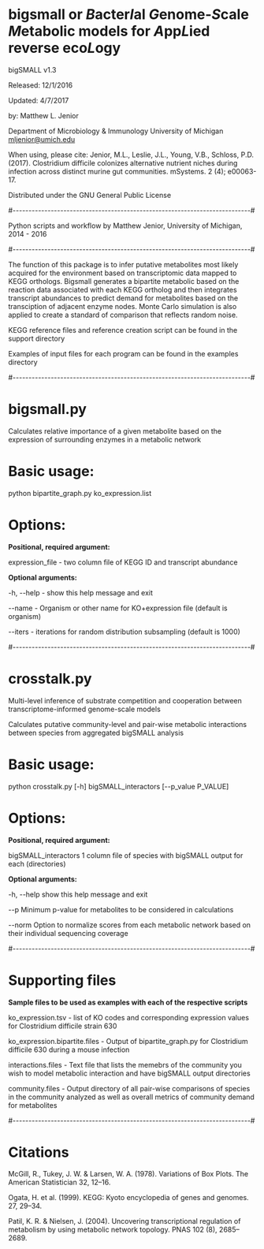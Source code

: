 bigsmall or *B*acter*I*al *G*enome-*S*cale *M*etabolic models for *A*pp*L*ied reverse eco*L*ogy
============


bigSMALL v1.3

Released: 12/1/2016

Updated: 4/7/2017

by: 
Matthew L. Jenior

Department of Microbiology & Immunology
University of Michigan
mljenior@umich.edu

When using, please cite:
Jenior, M.L., Leslie, J.L., Young, V.B., Schloss, P.D. (2017). Clostridium difficile colonizes alternative nutrient niches during infection across distinct murine gut communities. mSystems. 2 (4); e00063-17.

Distributed under the GNU General Public License


#---------------------------------------------------------------------------#


Python scripts and workflow by Matthew Jenior, University of Michigan, 2014 - 2016


#---------------------------------------------------------------------------#


The function of this package is to infer putative metabolites most likely acquired for the environment based on transcriptomic data mapped to KEGG orthologs. Bigsmall generates a bipartite metabolic based on the reaction data associated with each KEGG ortholog and then integrates transcript abundances to predict demand for metabolites based on the transciption of adjacent enzyme nodes. Monte Carlo simulation is also applied to create a standard of comparison that reflects random noise.

KEGG reference files and reference creation script can be found in the support directory

Examples of input files for each program can be found in the examples directory


#---------------------------------------------------------------------------#


# bigsmall.py
Calculates relative importance of a given metabolite based on the expression of surrounding enzymes in a metabolic network

# Basic usage:
python bipartite_graph.py ko_expression.list

# Options:
**Positional, required argument:**

expression_file - two column file of KEGG ID and transcript abundance

**Optional arguments:**

-h, --help - show this help message and exit

--name - Organism or other name for KO+expression file (default is organism)

--iters - iterations for random distribution subsampling (default is 1000)


#---------------------------------------------------------------------------#


# crosstalk.py
Multi-level inference of substrate competition and cooperation between transcriptome-informed genome-scale models

Calculates putative community-level and pair-wise metabolic interactions between species from aggregated bigSMALL analysis


# Basic usage:
python crosstalk.py [-h] bigSMALL_interactors [--p_value P_VALUE]

# Options:
**Positional, required argument:**

bigSMALL_interactors       1 column file of species with bigSMALL output for each (directories)

**Optional arguments:**

  -h, --help     show this help message and exit

  --p      Minimum p-value for metabolites to be considered in calculations
  
  --norm	Option to normalize scores from each metabolic network based on their individual sequencing coverage


#---------------------------------------------------------------------------#


# Supporting files

**Sample files to be used as examples with each of the respective scripts**

ko_expression.tsv - list of KO codes and corresponding expression values for Clostridium difficile strain 630  
 
ko_expression.bipartite.files - Output of bipartite_graph.py for Clostridium difficile 630 during a mouse infection

interactions.files - Text file that lists the memebrs of the community you wish to model metabolic interaction and have bigSMALL output directories

community.files - Output directory of all pair-wise comparisons of species in the community analyzed as well as overall metrics of community demand for metabolites


#---------------------------------------------------------------------------#


# Citations

McGill, R., Tukey, J. W. & Larsen, W. A. (1978). Variations of Box Plots. The American Statistician 32, 12–16.

Ogata, H. et al. (1999). KEGG: Kyoto encyclopedia of genes and genomes. 27, 29–34.

Patil, K. R. & Nielsen, J. (2004). Uncovering transcriptional regulation of metabolism by using metabolic network topology. PNAS 102 (8), 2685–2689.

